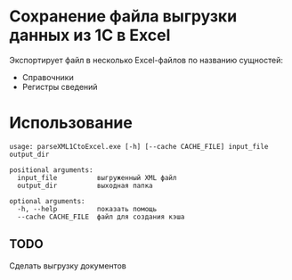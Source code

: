 # Сохранение файла выгрузки данных из 1С в Excel

Экспортирует файл в несколько Excel-файлов по названию сущностей:

* Справочники
* Регистры сведений 

# Использование

    usage: parseXML1CtoExcel.exe [-h] [--cache CACHE_FILE] input_file output_dir
    
    positional arguments:
      input_file          выгруженный XML файл
      output_dir          выходная папка
    
    optional arguments:
      -h, --help          показать помощь
      --cache CACHE_FILE  файл для создания кэша

## TODO
Сделать выгрузку документов
